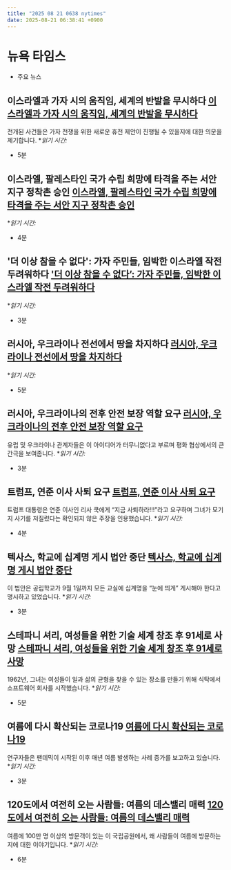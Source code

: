 ```yaml
---
title: "2025 08 21 0638 nytimes"
date: 2025-08-21 06:38:41 +0900
---
```


# 뉴욕 타임스
- 주요 뉴스

## 이스라엘과 가자 시의 움직임, 세계의 반발을 무시하다 [이스라엘과 가자 시의 움직임, 세계의 반발을 무시하다](https://www.nytimes.com/2025/08/20/world/middleeast/israel-hamas-gaza-city.html)
전개된 사건들은 가자 전쟁을 위한 새로운 휴전 제안이 진행될 수 있을지에 대한 의문을 제기합니다. **읽기 시간:*
* 5분
## 이스라엘, 팔레스타인 국가 수립 희망에 타격을 주는 서안 지구 정착촌 승인 [이스라엘, 팔레스타인 국가 수립 희망에 타격을 주는 서안 지구 정착촌 승인](https://www.nytimes.com/2025/08/20/world/middleeast/israel-e1-settlement-west-bank.html)
**읽기 시간:*
* 4분
## '더 이상 참을 수 없다': 가자 주민들, 임박한 이스라엘 작전 두려워하다 ['더 이상 참을 수 없다’: 가자 주민들, 임박한 이스라엘 작전 두려워하다](https://www.nytimes.com/2025/08/20/world/middleeast/gaza-city-israeli-operation.html)
**읽기 시간:*
* 3분
## 러시아, 우크라이나 전선에서 땅을 차지하다 [러시아, 우크라이나 전선에서 땅을 차지하다](https://www.nytimes.com/2025/08/20/world/europe/ukraine-russia-battlefield.html)
**읽기 시간:*
* 5분
## 러시아, 우크라이나의 전후 안전 보장 역할 요구 [러시아, 우크라이나의 전후 안전 보장 역할 요구](https://www.nytimes.com/2025/08/20/world/europe/ukraine-russia-security-guarantees.html)
유럽 및 우크라이나 관계자들은 이 아이디어가 터무니없다고 부르며 평화 협상에서의 큰 간극을 보여줍니다. **읽기 시간:*
* 3분
## 트럼프, 연준 이사 사퇴 요구 [트럼프, 연준 이사 사퇴 요구](https://www.nytimes.com/live/2025/08/20/us/trump-news)
트럼프 대통령은 연준 이사인 리사 쿡에게 “지금 사퇴하라!!!”라고 요구하며 그녀가 모기지 사기를 저질렀다는 확인되지 않은 주장을 인용했습니다. **읽기 시간:*
* 4분
## 텍사스, 학교에 십계명 게시 법안 중단 [텍사스, 학교에 십계명 게시 법안 중단](https://www.nytimes.com/2025/08/20/us/politics/ten-commandments-texas.html)
이 법안은 공립학교가 9월 1일까지 모든 교실에 십계명을 “눈에 띄게” 게시해야 한다고 명시하고 있었습니다. **읽기 시간:*
* 3분
## 스테파니 셔리, 여성들을 위한 기술 세계 창조 후 91세로 사망 [스테파니 셔리, 여성들을 위한 기술 세계 창조 후 91세로 사망](https://www.nytimes.com/2025/08/20/business/stephanie-shirley-dead.html)
1962년, 그녀는 여성들이 일과 삶의 균형을 찾을 수 있는 장소를 만들기 위해 식탁에서 소프트웨어 회사를 시작했습니다. **읽기 시간:*
* 5분
## 여름에 다시 확산되는 코로나19 [여름에 다시 확산되는 코로나19](https://www.nytimes.com/2025/08/20/well/why-covid-is-spreading-again-this-summer.html)
연구자들은 팬데믹이 시작된 이후 매년 여름 발생하는 사례 증가를 보고하고 있습니다. **읽기 시간:*
* 3분
## 120도에서 여전히 오는 사람들: 여름의 데스밸리 매력 [120도에서 여전히 오는 사람들: 여름의 데스밸리 매력](https://www.nytimes.com/2025/08/18/travel/death-valley-summertime-heat.html)
여름에 100만 명 이상의 방문객이 있는 이 국립공원에서, 왜 사람들이 여름에 방문하는지에 대한 이야기입니다. **읽기 시간:*
* 6분